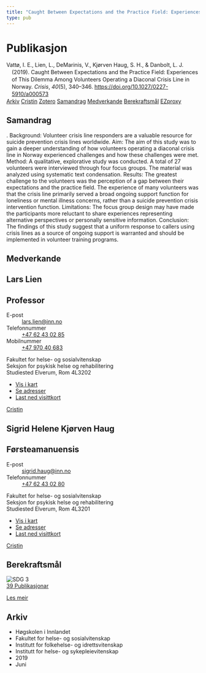 ```yaml
---
title: "Caught Between Expectations and the Practice Field: Experiences of This Dilemma Among Volunteers Operating a Diaconal Crisis Line in Norway"
type: pub
---
```

<h1>Publikasjon</h1>
<article id="csl-bib-container-AV4W5GK6" class="csl-bib-container">
  <div class="csl-bib-body" style="line-height: 1.35; padding-left: 1em; text-indent:-1em;">
  <div class="csl-entry">Vatt&#xF8;, I. E., Lien, L., DeMarinis, V., Kj&#xF8;rven Haug, S. H., &amp; Danbolt, L. J. (2019). Caught Between Expectations and the Practice Field: Experiences of This Dilemma Among Volunteers Operating a Diaconal Crisis Line in Norway. <i>Crisis</i>, <i>40</i>(5), 340&#x2013;346. <a href="https://doi.org/10.1027/0227-5910/a000573">https://doi.org/10.1027/0227-5910/a000573</a></div>
</div>
  <div class="csl-bib-buttons">
    <a href="#taxonomy-article-AV4W5GK6" class="csl-bib-button">Arkiv</a>
    <a href="https://app.cristin.no/results/show.jsf?id=1703831" alt="Cristin URL" class="csl-bib-button">Cristin</a>
    <a href="http://zotero.org/groups/5022929/items/AV4W5GK6" alt="Zotero URL" class="csl-bib-button">Zotero</a>
    <a href="#abstract-article-AV4W5GK6" class="csl-bib-button">Samandrag</a>
    <a href="#contributors-article-AV4W5GK6" class="csl-bib-button">Medverkande</a>
    <a href="#sdg-article-AV4W5GK6" class="csl-bib-button">Berekraftsmål</a>
    <a href="http://ezproxy.inn.no/login?url=https://doi.org/10.1027/0227-5910/a000573" class="csl-bib-button">EZproxy</a>
  </div>
  <div id="csl-bib-meta-container-AV4W5GK6"></div>
</article>
<div id="csl-bib-meta-AV4W5GK6" class="csl-bib-meta">
  <article id="abstract-article-AV4W5GK6" class="abstract-article">
    <h1>Samandrag</h1>
    . Background: Volunteer crisis line responders are a valuable resource for suicide prevention crisis lines worldwide. Aim: The aim of this study was to gain a deeper understanding of how volunteers operating a diaconal crisis line in Norway experienced challenges and how these challenges were met. Method: A qualitative, explorative study was conducted. A total of 27 volunteers were interviewed through four focus groups. The material was analyzed using systematic text condensation. Results: The greatest challenge to the volunteers was the perception of a gap between their expectations and the practice field. The experience of many volunteers was that the crisis line primarily served a broad ongoing support function for loneliness or mental illness concerns, rather than a suicide prevention crisis intervention function. Limitations: The focus group design may have made the participants more reluctant to share experiences representing alternative perspectives or personally sensitive information. Conclusion: The findings of this study suggest that a uniform response to callers using crisis lines as a source of ongoing support is warranted and should be implemented in volunteer training programs.
  </article>
  <article id="contributors-article-AV4W5GK6" class="contributors-article">
    <h1>Medverkande</h1>
    <div class="personas">
<div class="vrtx-hinn-person-card">
<div class="photo">
<i class="lar la-user-circle missing-person"></i>
</div>
<div class="info">
<hgroup><h1>Lars Lien</h1>
<h2>Professor</h2>
</hgroup><dl>
<dt>E-post</dt>
<dd>
<a href="mailto:lars.lien@inn.no">lars.lien@inn.no</a>
</dd>
<dt>Telefonnummer</dt>
<dd><a href="tel:+4762430285">
+47 62 43 02 85
</a></dd>
<dt>Mobilnummer</dt>
<dd><a href="tel:+4797040683">
+47 970 40 683
</a></dd>
</dl>
<p>
Fakultet for helse- og sosialvitenskap<br>
Seksjon for psykisk helse og rehabilitering<br>
Studiested Elverum,
Rom 4L3202
</p>
<ul class="vrtx-hinn-links">
<li><a href="https://www.google.com/maps?q=60.88177,11.53669">Vis i kart</a></li>
<li><a href="https://www.inn.no/finn-en-ansatt/lars-lien.html#vrtx-hinn-addresses">Se adresser</a></li>
<li><a href="https://www.inn.no/finn-en-ansatt/lars-lien.html?vrtx=vcf">Last ned visittkort</a></li>
</ul>
</div>
</div>
<a href="https://app.cristin.no/persons/show.jsf?id=14287" alt="Cristin URL" class="personas-cristin">Cristin</a>
</div> <div class="personas">
<div class="vrtx-hinn-person-card">
<div class="photo">
<i class="lar la-user-circle missing-person"></i>
</div>
<div class="info">
<hgroup><h1>Sigrid Helene Kjørven Haug</h1>
<h2>Førsteamanuensis</h2>
</hgroup><dl>
<dt>E-post</dt>
<dd>
<a href="mailto:sigrid.haug@inn.no">sigrid.haug@inn.no</a>
</dd>
<dt>Telefonnummer</dt>
<dd><a href="tel:+4762430280">
+47 62 43 02 80
</a></dd>
</dl>
<p>
Fakultet for helse- og sosialvitenskap<br>
Seksjon for psykisk helse og rehabilitering<br>
Studiested Elverum,
Rom 4L3201
</p>
<ul class="vrtx-hinn-links">
<li><a href="https://www.google.com/maps?q=60.88177,11.53669">Vis i kart</a></li>
<li><a href="https://www.inn.no/finn-en-ansatt/sigrid-haug.html#vrtx-hinn-addresses">Se adresser</a></li>
<li><a href="https://www.inn.no/finn-en-ansatt/sigrid-haug.html?vrtx=vcf">Last ned visittkort</a></li>
</ul>
</div>
</div>
<a href="https://app.cristin.no/persons/show.jsf?id=414155" alt="Cristin URL" class="personas-cristin">Cristin</a>
</div>
  </article>
  <article id="sdg-article-AV4W5GK6" class="sdg-article">
    <h1>Berekraftsmål</h1>
    <div class="sdg-container"><div id="sdg3" class="sdg">
<img src="{{< params subfolder >}}images/sdg/sdg03_no.png" class="image" alt="SDG 3">
<div class="sdg-overlay">
<a href="{{< params subfolder >}}no/archive/?sdg=3#archive" class="sdg-publication-count"><span>39</span> Publikasjonar</a>
<p><a href="https://www.fn.no/om-fn/fns-baerekraftsmaal/god-helse-og-livskvalitet?lang=nno-NO" class="sdg-read-more">Les meir</a></p>
</div>
</div></div>
  </article>
  <article id="taxonomy-article-AV4W5GK6" class="taxonomy-article">
    <h1>Arkiv</h1>
    <ul>
      <li>Høgskolen i Innlandet</li>
      <li>Fakultet for helse- og sosialvitenskap</li>
      <li>Institutt for folkehelse- og idrettsvitenskap</li>
      <li>Institutt for helse- og sykepleievitenskap</li>
      <li>2019</li>
      <li>Juni</li>
    </ul>
  </article>
</div>
